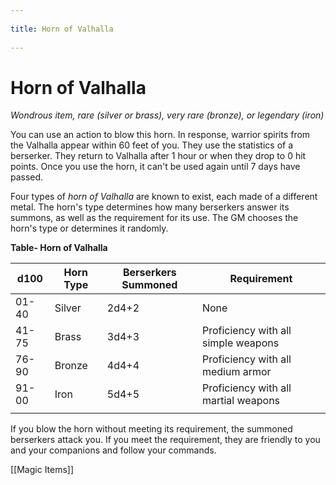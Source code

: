 --- 
title: Horn of Valhalla 
---
# Horn of Valhalla

*Wondrous item, rare (silver or brass), very rare (bronze), or legendary (iron)*

You can use an action to blow this horn. In response, warrior spirits from the Valhalla appear within 60 feet of you. They use the statistics of a berserker. They return to Valhalla after 1 hour or when they drop to 0 hit points. Once you use the horn, it can't be used again until 7 days have passed.

Four types of *horn of Valhalla* are known to exist, each made of a different metal. The horn's type determines how many berserkers answer its summons, as well as the requirement for its use. The GM chooses the horn's type or determines it randomly.

**Table- Horn of Valhalla**

| d100  | Horn Type | Berserkers Summoned | Requirement                          |
|-------|-----------|---------------------|--------------------------------------|
| 01-40 | Silver    | 2d4+2               | None                                 |
| 41-75 | Brass     | 3d4+3               | Proficiency with all simple weapons  |
| 76-90 | Bronze    | 4d4+4               | Proficiency with all medium armor    |
| 91-00 | Iron      | 5d4+5               | Proficiency with all martial weapons |
|       |           |                     |                                      |

If you blow the horn without meeting its requirement, the summoned berserkers attack you. If you meet the requirement, they are friendly to you and your companions and follow your commands.


[[Magic Items]]
